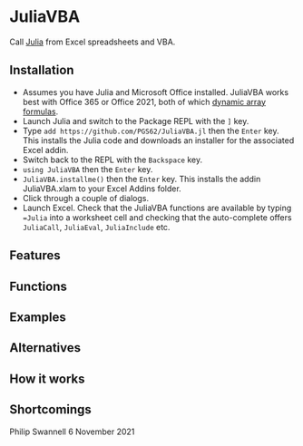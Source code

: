 # JuliaVBA

Call [Julia](https://julialang.org/) from Excel spreadsheets and VBA.

## Installation

 * Assumes you have Julia and Microsoft Office installed. JuliaVBA works best with Office 365 or Office 2021, both of which [dynamic array formulas](https://support.microsoft.com/en-us/office/dynamic-array-formulas-and-spilled-array-behavior-205c6b06-03ba-4151-89a1-87a7eb36e531).
 * Launch Julia and switch to the Package REPL with the `]` key.
 * Type `add https://github.com/PGS62/JuliaVBA.jl` then the `Enter` key. This installs the Julia code and downloads an installer for the associated Excel addin.
 * Switch back to the REPL with the `Backspace` key.
 * `using JuliaVBA` then the `Enter` key.
 * `JuliaVBA.installme()` then the `Enter` key. This installs the addin JuliaVBA.xlam to your Excel Addins folder.
 * Click through a couple of dialogs.
 * Launch Excel. Check that the JuliaVBA functions are available by typing `=Julia` into a worksheet cell and checking that the auto-complete offers `JuliaCall`, `JuliaEval`, `JuliaInclude` etc.

## Features

## Functions

## Examples

## Alternatives

## How it works

## Shortcomings



Philip Swannell
6 November 2021
